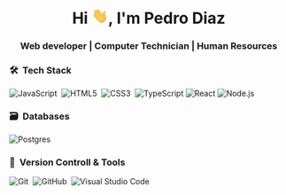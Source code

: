<h1 align="center">Hi <img src="https://raw.githubusercontent.com/ABSphreak/ABSphreak/master/gifs/Hi.gif" width="30px">, I'm Pedro Diaz</h1>
</a></h1>
<h3 align="center">Web developer | Computer Technician | Human Resources</h3>

### 🛠 &nbsp;Tech Stack

![JavaScript](https://img.shields.io/badge/javascript-%23323330.svg?style=for-the-badge&logo=javascript&logoColor=%23F7DF1E)&nbsp;
![HTML5](https://img.shields.io/badge/html5-%23E34F26.svg?style=for-the-badge&logo=html5&logoColor=white)&nbsp;
![CSS3](https://img.shields.io/badge/css3-%231572B6.svg?style=for-the-badge&logo=css3&logoColor=white)&nbsp;
![TypeScript](https://img.shields.io/badge/TypeScript-007ACC?style=for-the-badge&logo=typescript&logoColor=white)
![React](https://img.shields.io/badge/React-20232A?style=for-the-badge&logo=react&logoColor=61DAFB)
![Node.js](https://img.shields.io/badge/Node.js-43853D?style=for-the-badge&logo=node.js&logoColor=white)

### 🗃 &nbsp;Databases
![Postgres](https://img.shields.io/badge/postgres-%23316192.svg?style=for-the-badge&logo=postgresql&logoColor=white)&nbsp;

### 🧰 &nbsp;Version Controll & Tools 
![Git](https://img.shields.io/badge/git-%23F05033.svg?style=for-the-badge&logo=git&logoColor=white)&nbsp;
![GitHub](https://img.shields.io/badge/github-%23121011.svg?style=for-the-badge&logo=github&logoColor=white)&nbsp;
![Visual Studio Code](https://img.shields.io/badge/Visual%20Studio%20Code-0078d7.svg?style=for-the-badge&logo=visual-studio-code&logoColor=white)&nbsp;
